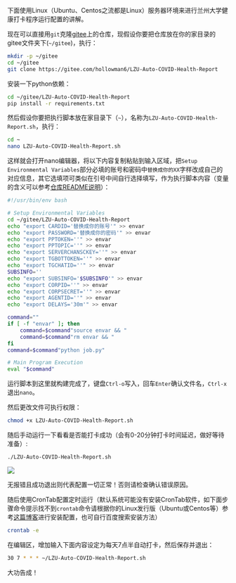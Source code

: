 下面使用Linux（Ubuntu、Centos之流都是Linux）服务器环境来进行兰州大学健康打卡程序运行配置的讲解。

现在可以直接用`git`克隆[gitee](https://gitee.com/hollowman6/LZU-Auto-COVID-Health-Report)上的仓库，现假设你要把仓库放在你的家目录的gitee文件夹下(`~/gitee`)，执行：

```bash
mkdir -p ~/gitee
cd ~/gitee
git clone https://gitee.com/hollowman6/LZU-Auto-COVID-Health-Report
```

安装一下python依赖：

```bash
cd ~/gitee/LZU-Auto-COVID-Health-Report
pip install -r requirements.txt
```

然后假设你要把执行脚本放在家目录下（`~`），名称为`LZU-Auto-COVID-Health-Report.sh`，执行：

```bash
cd ~
nano LZU-Auto-COVID-Health-Report.sh
```
这样就会打开nano编辑器，将以下内容复制粘贴到输入区域，把`Setup Environmental Variables`部分必填的账号和密码中`替换成你的XX`字样改成自己的对应信息，其它选填项可类似在引号中间自行选择填写，作为执行脚本内容（变量的含义可以参考[仓库README说明](https://gitee.com/hollowman6/LZU-Auto-COVID-Health-Report#%E4%BD%BF%E7%94%A8%E6%96%B9%E6%B3%95)）：

```bash
#!/usr/bin/env bash

# Setup Environmental Variables
cd ~/gitee/LZU-Auto-COVID-Health-Report
echo "export CARDID='替换成你的账号'" >> envar
echo "export PASSWORD='替换成你的密码'" >> envar
echo "export PPTOKEN=''" >> envar
echo "export PPTOPIC=''" >> envar
echo "export SERVERCHANSCKEY=''" >> envar
echo "export TGBOTTOKEN=''" >> envar
echo "export TGCHATID=''" >> envar
SUBSINFO=''
echo "export SUBSINFO='$SUBSINFO'" >> envar
echo "export CORPID=''" >> envar
echo "export CORPSECRET=''" >> envar
echo "export AGENTID=''" >> envar
echo "export DELAYS='30m'" >> envar

command=""
if [ -f "envar" ]; then
    command=$command"source envar && "
    command=$command"rm envar && "
fi
command=$command"python job.py"

# Main Program Execution
eval "$command"
```
运行脚本到这里就构建完成了，键盘`Ctrl-o`写入，回车`Enter`确认文件名，`Ctrl-x`退出`nano`。

然后更改文件可执行权限：
```bash
chmod +x LZU-Auto-COVID-Health-Report.sh
```

随后手动运行一下看看是否能打卡成功（会有0-20分钟打卡时间延迟，做好等待准备）:
```bash
./LZU-Auto-COVID-Health-Report.sh
```
![](https://img-blog.csdnimg.cn/6d77c590bde9455381e508d5d33f42ec.png?x-oss-process=image/watermark,type_d3F5LXplbmhlaQ,shadow_50,text_Q1NETiBASG9sbG93TWFuNg==,size_20,color_FFFFFF,t_70,g_se,x_16)

无报错且成功退出则代表配置一切正常！否则请检查确认错误原因。

随后使用CronTab配置定时运行（默认系统可能没有安装CronTab软件，如下面步骤命令提示找不到`crontab`命令请根据你的Linux发行版（Ubuntu或Centos等）参考[这篇博客](https://blog.csdn.net/longgeaisisi/article/details/90477975)进行安装配置，也可自行百度搜索安装方法）

```bash
crontab -e
```

在编辑区，增加输入下面内容设定为每天7点半自动打卡，然后保存并退出：
```bash
30 7 * * * ~/LZU-Auto-COVID-Health-Report.sh
```

大功告成！
